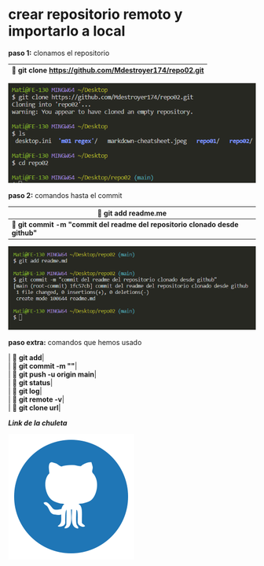 # crear repositorio remoto y importarlo a local

**paso 1:** clonamos el repositorio


| 🦖 **git clone https://github.com/Mdestroyer174/repo02.git**| 
|-----------------------------------------------------------|

![Este contenido se mostrará cuando la imagen no se pueda cargar, como texto alternativo](/img/1.png "paso 1")

**paso 2:** comandos hasta el commit
   
| 🦖 **git add readme.me**| 
|-----------------------------------------------------------|
| 🦖 **git commit -m "commit del readme del repositorio clonado desde github"**| 

![Este contenido se mostrará cuando la imagen no se pueda cargar, como texto alternativo](/img/2.png "paso 2")

**paso extra:** comandos que hemos usado
   
| 🦖 **git add**|            
| 🦖 **git commit -m ""**|        
| 🦖 **git push -u origin main**|   
| 🦖 **git status**|    
| 🦖 **git log**|  
| 🦖 **git remote -v**|  
| 🦖 **git clone url**|  

***Link de la chuleta***

[![a](/img/5.png)]([www.google.es](https://education.github.com/git-cheat-sheet-education.pdf))







